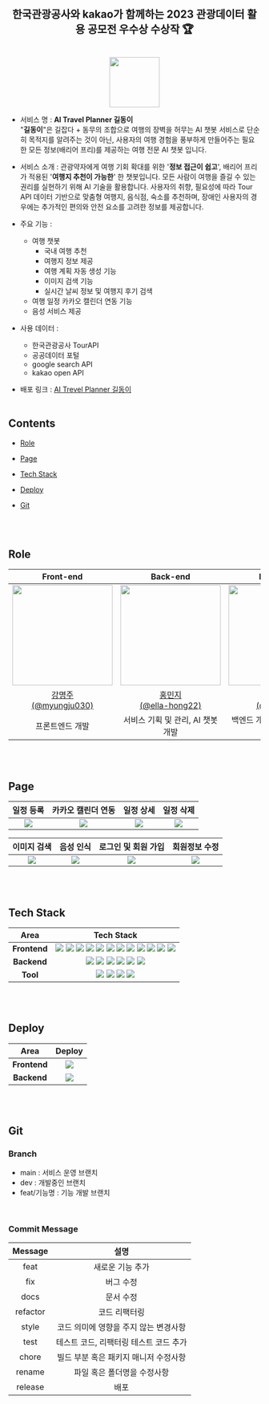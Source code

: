 <div align="center">
  <h2> 한국관광공사와 kakao가 함께하는 
 2023 관광데이터 활용 공모전 우수상 수상작 🏆</h2>

 <br/>

  <img src="https://github.com/GIL-DONG/gil-dong-project-client/assets/96197310/823746fa-dcc8-4085-a546-44e24544e38e" width="100px" height="100px"/>

  <br/>

</div>
  
- 서비스 명 : **AI Travel Planner 길동이** <br/> 
"**길동이**"은 길잡다 + 동무의 조합으로 여행의 장벽을 허무는 AI 챗봇 서비스로 단순히 목적지를 알려주는 것이 아닌, 사용자의 여행 경험을 풍부하게 만들어주는 필요한 모든 정보(배리어 프리)를 제공하는 여행 전문 AI 챗봇 입니다.

- 서비스 소개 : 관광약자에게 여행 기회 확대를 위한 '**정보 접근이 쉽고**', 배리어 프리가 적용된 '**여행지 추천이 가능한**' 한 챗봇입니다. 모든 사람이 여행을 즐길 수 있는 권리를 실현하기 위해 AI 기술을 활용합니다. 사용자의 취향, 필요성에 따라 Tour API 데이터 기반으로 맞춤형 여행지, 음식점, 숙소를 추천하며, 장애인 사용자의 경우에는 추가적인 편의와 안전 요소를 고려한 정보를 제공합니다.

- 주요 기능 :

  - 여행 챗봇
    - 국내 여행 추천
    - 여행지 정보 제공
    - 여행 계획 자동 생성 기능
    - 이미지 검색 기능
    - 실시간 날씨 정보 및 여행지 후기 검색
  - 여행 일정 카카오 캘린더 연동 기능
  - 음성 서비스 제공

- 사용 데이터 :

  - 한국관광공사 TourAPI
  - 공공데이터 포털
  - google search API
  - kakao open API

- 배포 링크 : [AI Trevel Planner 길동이](https://gildong.site)
  <br />
  <br />

## Contents

- [Role](#role)
- [Page](#page)
- [Tech Stack](#tech-stack)
- [Deploy](#deploy)
- [Git](#git)

  <br />
  <br />

## Role

<div align="center">

|                                           Front-end                                           |                                           Back-end                                            |                                           Back-end                                            |                                           Back-end                                            |
| :-------------------------------------------------------------------------------------------: | :-------------------------------------------------------------------------------------------: | :-------------------------------------------------------------------------------------------: | :-------------------------------------------------------------------------------------------: |
| <img src="https://avatars.githubusercontent.com/u/96197310?v=4" width="200px" height="200px"> | <img src="https://avatars.githubusercontent.com/u/72532377?v=4" width="200px" height="200px"> | <img src="https://avatars.githubusercontent.com/u/86283443?v=4" width="200px" height="200px"> | <img src="https://avatars.githubusercontent.com/u/97862180?v=4" width="200px" height="200px"> |
|                   [강명주<br/>(@myungju030)](https://github.com/myungju030)                   |                  [홍민지<br/>(@ella-hong22)](https://github.com/ella-hong22)                  |                      [이원석<br/>(@leewaay)](https://github.com/leewaay)                      |                  [이준엽<br/>(@Makeitshort)](https://github.com/Makeitshort)                  |
|                                        프론트엔드 개발                                        |                               서비스 기획 및 관리, AI 챗봇 개발                               |                                백엔드 개발 총괄, AI 챗봇 개발                                 |                                DB관리, 이미지 검색 서비스 개발                                |

</div>

<br/>
<br/>

## Page

|                                                      일정 등록                                                       |                                                  카카오 캘린더 연동                                                  |                                                      일정 상세                                                       |                                                      일정 삭제                                                       |
| :------------------------------------------------------------------------------------------------------------------: | :------------------------------------------------------------------------------------------------------------------: | :------------------------------------------------------------------------------------------------------------------: | :------------------------------------------------------------------------------------------------------------------: |
| <img src="https://github.com/GIL-DONG/gil-dong-project-client/assets/96197310/df857d68-f216-4e8e-a624-0b1788ec08a1"> | <img src="https://github.com/GIL-DONG/gil-dong-project-client/assets/96197310/32ba1377-0ed5-4bd2-b815-d84ed5fd4cf6"> | <img src="https://github.com/GIL-DONG/gil-dong-project-client/assets/96197310/442cb415-2529-48bc-aeef-d667695b3452"> | <img src="https://github.com/GIL-DONG/gil-dong-project-client/assets/96197310/6d5eb6ac-cdbe-4143-92a2-ff27688b579b"> |

|                                                     이미지 검색                                                      |                                                      음성 인식                                                       |                                                 로그인 및 회원 가입                                                  |                                                    회원정보 수정                                                     |
| :------------------------------------------------------------------------------------------------------------------: | :------------------------------------------------------------------------------------------------------------------: | :------------------------------------------------------------------------------------------------------------------: | :------------------------------------------------------------------------------------------------------------------: |
| <img src="https://github.com/GIL-DONG/gil-dong-project-client/assets/96197310/9f032db4-0031-47ec-8497-828fb00326ba"> | <img src="https://github.com/GIL-DONG/gil-dong-project-client/assets/96197310/e0bdfc10-2ccf-4e7f-aa53-a42340a4050b"> | <img src="https://github.com/GIL-DONG/gil-dong-project-client/assets/96197310/bae00e0e-1cb9-4736-b2c9-0d1ec1b2fba5"> | <img src="https://github.com/GIL-DONG/gil-dong-project-client/assets/96197310/a4025fd7-129f-4313-9214-1bb559f14098"> |

<br />
<br/>

## Tech Stack

<div align =center>

|     Area     |                                                                                                                                                                                                                                                                                                                                                                                                                                                                                                                                                                                                                                       Tech Stack                                                                                                                                                                                                                                                                                                                                                                                                                                                                                                                                                                                                                                        |
| :----------: | :-------------------------------------------------------------------------------------------------------------------------------------------------------------------------------------------------------------------------------------------------------------------------------------------------------------------------------------------------------------------------------------------------------------------------------------------------------------------------------------------------------------------------------------------------------------------------------------------------------------------------------------------------------------------------------------------------------------------------------------------------------------------------------------------------------------------------------------------------------------------------------------------------------------------------------------------------------------------------------------------------------------------------------------------------------------------------------------------------------------------------------------------------------------------------------------------------------------------------------------------------------------------------------------: |
| **Frontend** | <img src="https://img.shields.io/badge/TypeScript-3178C6.svg?style=for-the-badge&logo=TypeScript&logoColor=black"> <img src="https://img.shields.io/badge/-vite-FFD22A?style=for-the-badge&logo=vite&logoColor=white"> <img src="https://img.shields.io/badge/react-61DAFB?style=for-the-badge&logo=react&logoColor=black"> <img src="https://img.shields.io/badge/Axios-5A29E4.svg?&style=for-the-badge&logo=axios&logoColor=white"> <img src="https://img.shields.io/badge/React Router-CA4245.svg?&style=for-the-badge&logo=reactrouter&logoColor=white"> <img src="https://img.shields.io/badge/RECOIL-3578E5?&style=for-the-badge&logo=recoil&logoColor=white"> <img src="https://img.shields.io/badge/Sass-CC6699?&style=for-the-badge&logo=Sass&logoColor=white"> <img src="https://img.shields.io/badge/reactIcons-e91e63?&style=for-the-badge&logoColor=white"> <img src="https://img.shields.io/badge/ESLINT-4B32C3?&style=for-the-badge&logo=ESLint&logoColor=white"> <img src="https://img.shields.io/badge/PRETTIER-F7B93E?&style=for-the-badge&logo=Prettier&logoColor=white"> <img src="https://img.shields.io/badge/husky-285f77?&style=for-the-badge&logoColor=white"> <img src="https://img.shields.io/badge/lintStaged-4daad4?&style=for-the-badge&logoColor=white"> |
| **Backend**  |                                                                                                                                                                                                                                                                                                           <img src="https://img.shields.io/badge/python-3776AB.svg?style=for-the-badge&logo=python&logoColor=white"> <img src="https://img.shields.io/badge/fastapi-009688.svg?style=for-the-badge&logo=fastapi&logoColor=black"> <img src="https://img.shields.io/badge/openai gpt-412991.svg?style=for-the-badge&logo=openai&logoColor=black"> <img src="https://img.shields.io/badge/sllm finetuning-412950?&style=for-the-badge&logoColor=white"> <img src="https://img.shields.io/badge/imagebind-4daad4?&style=for-the-badge&logoColor=white"> <img src="https://img.shields.io/badge/elasticsearch-005571.svg?style=for-the-badge&logo=elasticsearch&logoColor=white">                                                                                                                                                                                                                                                                                                           |
|   **Tool**   |                                                                                                                                                                                                                                                                                                                                                                                                                      <img src="https://img.shields.io/badge/notion-000000.svg?style=for-the-badge&logo=notion&logoColor=white"> <img src="https://img.shields.io/badge/figma-F24E1E.svg?style=for-the-badge&logo=figma&logoColor=white"> <img src="https://img.shields.io/badge/postman-FF6C37.svg?style=for-the-badge&logo=postman&logoColor=white"> <img src="https://img.shields.io/badge/discord-5865F2.svg?style=for-the-badge&logo=discord&logoColor=white">                                                                                                                                                                                                                                                                                                                                                                                                                      |

</div>
<br />
<br />

## Deploy

|     Area     |                                                        Deploy                                                        |
| :----------: | :------------------------------------------------------------------------------------------------------------------: |
| **Frontend** | <img src="https://github.com/GIL-DONG/gil-dong-project-client/assets/96197310/020bd094-adaa-4608-bfcc-3e0ce7d15341"> |
| **Backend**  | <img src="https://github.com/GIL-DONG/gil-dong-project-client/assets/96197310/fa06a383-c60a-4485-bc6e-cb0e2915a947"> |

<br />
<br />

## Git

### Branch

- main : 서비스 운영 브랜치
- dev : 개발중인 브랜치
- feat/기능명 : 기능 개발 브랜치

<br/>

### Commit Message

| Message  |                  설명                  |
| :------: | :------------------------------------: |
|   feat   |            새로운 기능 추가            |
|   fix    |               버그 수정                |
|   docs   |               문서 수정                |
| refactor |             코드 리팩터링              |
|  style   | 코드 의미에 영향을 주지 않는 변경사항  |
|   test   | 테스트 코드, 리팩터링 테스트 코드 추가 |
|  chore   | 빌드 부분 혹은 패키지 매니저 수정사항  |
|  rename  |      파일 혹은 폴더명을 수정사항       |
| release  |                  배포                  |
